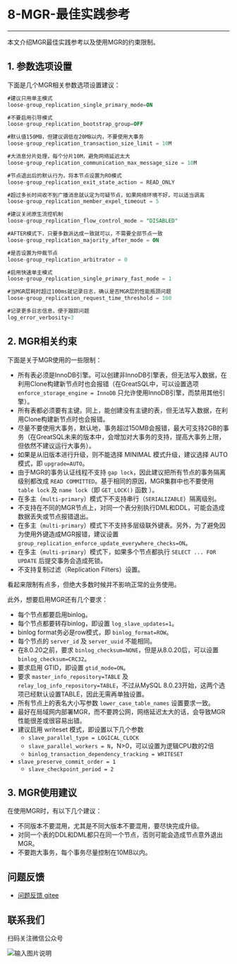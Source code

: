 # 8-MGR-最佳实践参考

---

本文介绍MGR最佳实践参考以及使用MGR的约束限制。

## 1. 参数选项设置
下面是几个MGR相关参数选项设置建议：
```sql
#建议只用单主模式
loose-group_replication_single_primary_mode=ON

#不要启用引导模式
loose-group_replication_bootstrap_group=OFF 

#默认值150MB，但建议调低在20MB以内，不要使用大事务
loose-group_replication_transaction_size_limit = 10M

#大消息分片处理，每个分片10M，避免网络延迟太大
loose-group_replication_communication_max_message_size = 10M

#节点退出后的默认行为，将本节点设置为RO模式
loose-group_replication_exit_state_action = READ_ONLY

#超过多长时间收不到广播消息就认定为可疑节点，如果网络环境不好，可以适当调高
loose-group_replication_member_expel_timeout = 5

#建议关闭原生流控机制
loose-group_replication_flow_control_mode = "DISABLED"

#AFTER模式下，只要多数派达成一致就可以，不需要全部节点一致
loose-group_replication_majority_after_mode = ON

#是否设置为仲裁节点
loose-group_replication_arbitrator = 0

#启用快速单主模式
loose-group_replication_single_primary_fast_mode = 1

#当MGR层耗时超过100ms就记录日志，确认是否MGR层的性能瓶颈问题
loose-group_replication_request_time_threshold = 100

#记录更多日志信息，便于跟踪问题
log_error_verbosity=3
```

## 2. MGR相关约束
下面是关于MGR使用的一些限制：
- 所有表必须是InnoDB引擎。可以创建非InnoDB引擎表，但无法写入数据，在利用Clone构建新节点时也会报错（在GreatSQL中，可以设置选项 `enforce_storage_engine = InnoDB` 只允许使用InnoDB引擎，而禁用其他引擎）。
- 所有表都必须要有主键。同上，能创建没有主键的表，但无法写入数据，在利用Clone构建新节点时也会报错。
- 尽量不要使用大事务，默认地，事务超过150MB会报错，最大可支持2GB的事务（在GreatSQL未来的版本中，会增加对大事务的支持，提高大事务上限，但依然不建议运行大事务）。
- 如果是从旧版本进行升级，则不能选择 MINIMAL 模式升级，建议选择 AUTO 模式，即 `upgrade=AUTO`。
- 由于MGR的事务认证线程不支持 `gap lock`，因此建议把所有节点的事务隔离级别都改成 `READ COMMITTED`。基于相同的原因，MGR集群中也不要使用 `table lock` 及 `name lock`（即 `GET_LOCK()` 函数 ）。
- 在多主（`multi-primary`）模式下不支持串行（`SERIALIZABLE`）隔离级别。
- 不支持在不同的MGR节点上，对同一个表分别执行DML和DDL，可能会造成数据丢失或节点报错退出。
- 在多主（`multi-primary`）模式下不支持多层级联外键表。另外，为了避免因为使用外键造成MGR报错，建议设置 `group_replication_enforce_update_everywhere_checks=ON`。
- 在多主（`multi-primary`）模式下，如果多个节点都执行 `SELECT ... FOR UPDATE` 后提交事务会造成死锁。
- 不支持复制过滤（Replication Filters）设置。

看起来限制有点多，但绝大多数时候并不影响正常的业务使用。

此外，想要启用MGR还有几个要求：
- 每个节点都要启用binlog。
- 每个节点都要转存binlog，即设置 `log_slave_updates=1`。
- binlog format务必是row模式，即 `binlog_format=ROW`。
- 每个节点的 `server_id` 及 `server_uuid` 不能相同。
- 在8.0.20之前，要求 `binlog_checksum=NONE`，但是从8.0.20后，可以设置 `binlog_checksum=CRC32`。
- 要求启用 GTID，即设置 `gtid_mode=ON`。
- 要求 `master_info_repository=TABLE` 及 `relay_log_info_repository=TABLE`，不过从MySQL 8.0.23开始，这两个选项已经默认设置TABLE，因此无需再单独设置。
- 所有节点上的表名大小写参数 `lower_case_table_names` 设置要求一致。
- 最好在局域网内部署MGR，而不要跨公网，网络延迟太大的话，会导致MGR性能很差或很容易出错。
- 建议启用 writeset 模式，即设置以下几个参数
    - `slave_parallel_type = LOGICAL_CLOCK`
    - `slave_parallel_workers = N`，N>0，可以设置为逻辑CPU数的2倍
    - `binlog_transaction_dependency_tracking = WRITESET`
- `slave_preserve_commit_order = 1`
    - `slave_checkpoint_period = 2`


## 3. MGR使用建议
在使用MGR时，有以下几个建议：
- 不同版本不要混用，尤其是不同大版本不要混用，要尽快完成升级。
- 对同一个表的DDL和DML都只在同一个节点，否则可能会造成节点意外退出MGR。
- 不要跑大事务，每个事务尽量控制在10MB以内。

**问题反馈**
---

- [问题反馈 gitee](https://gitee.com/GreatSQL/GreatSQL-Doc/issues)


**联系我们**
---

扫码关注微信公众号

![输入图片说明](https://images.gitee.com/uploads/images/2021/0802/141935_2ea2c196_8779455.jpeg "greatsql社区-wx-qrcode-0.5m.jpg")
